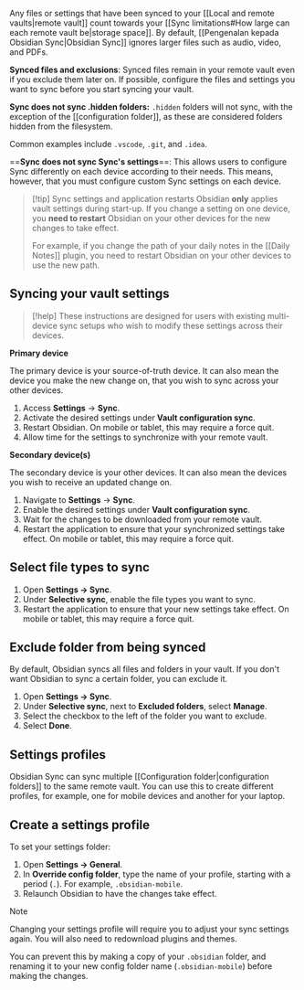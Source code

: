 Any files or settings that have been synced to your [[Local and remote vaults|remote vault]] count towards your [[Sync limitations#How large can each remote vault be|storage space]]. By default, [[Pengenalan kepada Obsidian Sync|Obsidian Sync]] ignores larger files such as audio, video, and PDFs.

**Synced files and exclusions**:
Synced files remain in your remote vault even if you exclude them later on. If possible, configure the files and settings you want to sync before you start syncing your vault.

**Sync does not sync .hidden folders:**
`.hidden` folders will not sync, with the exception of the [[configuration folder]], as these are considered folders hidden from the filesystem.

Common examples include `.vscode`, `.git`, and `.idea`.

==**Sync does not sync Sync's settings**==:
This allows users to configure Sync differently on each device according to their needs. This means, however, that you must configure custom Sync settings on each device.

> [!tip] Sync settings and application restarts
> Obsidian **only** applies vault settings during start-up. If you change a setting on one device, you **need to restart** Obsidian on your other devices for the new changes to take effect. 
> 
> For example, if you change the path of your daily notes in the [[Daily Notes]] plugin, you need to restart Obsidian on your other devices to use the new path.

## Syncing your vault settings

> [!help] These instructions are designed for users with existing multi-device sync setups who wish to modify these settings across their devices.

**Primary device**

The primary device is your source-of-truth device. It can also mean the device you make the new change on, that you wish to sync across your other devices.

1. Access **Settings** → **Sync**.
2. Activate the desired settings under **Vault configuration sync**.
3. Restart Obsidian. On mobile or tablet, this may require a force quit.
4. Allow time for the settings to synchronize with your remote vault.

**Secondary device(s)**

The secondary device is your other devices. It can also mean the devices you wish to receive an updated change on.

1. Navigate to **Settings** → **Sync**.
2. Enable the desired settings under **Vault configuration sync**.
3. Wait for the changes to be downloaded from your remote vault.
4. Restart the application to ensure that your synchronized settings take effect. On mobile or tablet, this may require a force quit.

## Select file types to sync

1. Open **Settings → Sync**.
2. Under **Selective sync**, enable the file types you want to sync.
3. Restart the application to ensure that your new settings take effect. On mobile or tablet, this may require a force quit.

## Exclude folder from being synced

By default, Obsidian syncs all files and folders in your vault. If you don't want Obsidian to sync a certain folder, you can exclude it.

1. Open **Settings → Sync**.
2. Under **Selective sync**, next to **Excluded folders**, select **Manage**.
3. Select the checkbox to the left of the folder you want to exclude.
4. Select **Done**.

## Settings profiles

Obsidian Sync can sync multiple [[Configuration folder|configuration folders]] to the same remote vault. You can use this to create different profiles, for example, one for mobile devices and another for your laptop.
## Create a settings profile

To set your settings folder:

1. Open **Settings → General**.
2. In **Override config folder**, type the name of your profile, starting with a period (`.`). For example, `.obsidian-mobile`.
3. Relaunch Obsidian to have the changes take effect.

> [!note] 
> Changing your settings profile will require you to adjust your sync settings again. You will also need to redownload plugins and themes.
> 
> You can prevent this by making a copy of your `.obsidian` folder, and renaming it to your new config folder name (`.obsidian-mobile`) before making the changes.